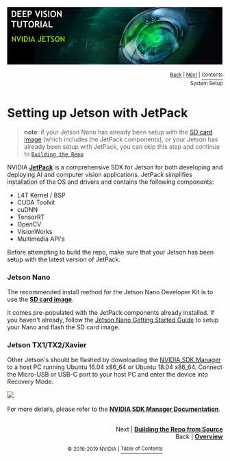 <img src="https://github.com/dusty-nv/jetson-inference/raw/master/docs/images/deep-vision-header.jpg">
<p align="right"><sup><a href="../README.md#hello-ai-world-inference-only">Back</a> | <a href="building-repo-2.md">Next</a> | </sup><a href="../README.md#hello-ai-world-inference-only"><sup>Contents</sup></a>
<br/>
<sup>System Setup</sup></p> 

# Setting up Jetson with JetPack

> **note**:  if your Jetson Nano has already been setup with the [SD card image](https://developer.nvidia.com/embedded/learn/get-started-jetson-nano-devkit#write) (which includes the JetPack components), or your Jetson has already been setup with JetPack, you can skip this step and continue to [`Building the Repo`](building-repo-2.md)

NVIDIA **[JetPack](https://developer.nvidia.com/embedded/jetpack)** is a comprehensive SDK for Jetson for both developing and deploying AI and computer vision applications.  JetPack simplifies installation of the OS and drivers and contains the following components:

- L4T Kernel / BSP
- CUDA Toolkit
- cuDNN
- TensorRT
- OpenCV
- VisionWorks
- Multimedia API's

Before attempting to build the repo, make sure that your Jetson has been setup with the latest version of JetPack.

### Jetson Nano

The recommended install method for the Jetson Nano Developer Kit is to use the **[SD card image](https://developer.nvidia.com/embedded/learn/get-started-jetson-nano-devkit#write)**.  

It comes pre-populated with the JetPack components already installed.  If you haven't already, follow the [Jetson Nano Getting Started Guide](https://developer.nvidia.com/embedded/learn/get-started-jetson-nano-devkit) to setup your Nano and flash the SD card image.

### Jetson TX1/TX2/Xavier

Other Jetson's should be flashed by downloading the [NVIDIA SDK Manager](https://developer.nvidia.com/embedded/dlc/nv-sdk-manager) to a host PC running Ubuntu 16.04 x86_64 or Ubuntu 18.04 x86_64.  Connect the Micro-USB or USB-C port to your host PC and enter the device into Recovery Mode.

<img src="https://github.com/dusty-nv/jetson-inference/raw/python/docs/images/nvsdkm.png" width="800">

For more details, please refer to the **[NVIDIA SDK Manager Documentation](https://docs.nvidia.com/sdk-manager/index.html)**.

##
<p align="right">Next | <b><a href="building-repo-2.md">Building the Repo from Source</a></b>
<br/>
Back | <b><a href="../README.md#hello-ai-world-inference-only">Overview</a></p>
</b><p align="center"><sup>© 2016-2019 NVIDIA | </sup><a href="../README.md#hello-ai-world-inference-only"><sup>Table of Contents</sup></a></p>
